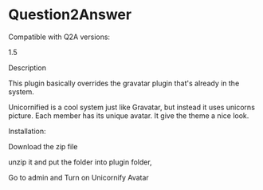 Question2Answer
=================

Compatible with Q2A versions:

1.5 

Description

 This plugin basically overrides  the gravatar plugin that's already in the system.

Unicornified is a cool system just like Gravatar, but instead it uses unicorns picture. 
Each member has its unique avatar. It give the theme a nice look.


 Installation:

Download the zip file

unzip it and put the folder into plugin folder, 

Go to admin and Turn on Unicornify Avatar 
